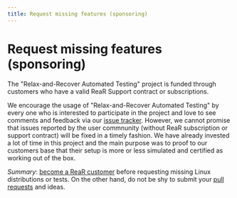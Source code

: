 ```yaml
---
title: Request missing features (sponsoring)
---
```


# Request missing features (sponsoring)

The "Relax-and-Recover Automated Testing" project is funded through customers who have a valid ReaR Support contract or subscriptions.

We encourage the usage of "Relax-and-Recover Automated Testing" by every one who is interested to participate in the project and love to see comments and feedback via our [issue tracker](https://github.com/gdha/rear-automated-testing/issues).
However, we cannot promise that issues reported by the user commnunity (without ReaR subscription or support contract) will be fixed in a timely fashion. We have already invested a lot of time in this project and the main purpose was to proof to our customers base that their setup is more or less simulated and certified as working out of the box.

*Summary*: [become a ReaR customer](http://it3.be/rear-support/index.html) before requesting missing Linux distributions or tests. On the other hand, do not be shy to submit your [pull requests](https://github.com/gdha/rear-automated-testing) and ideas. 
